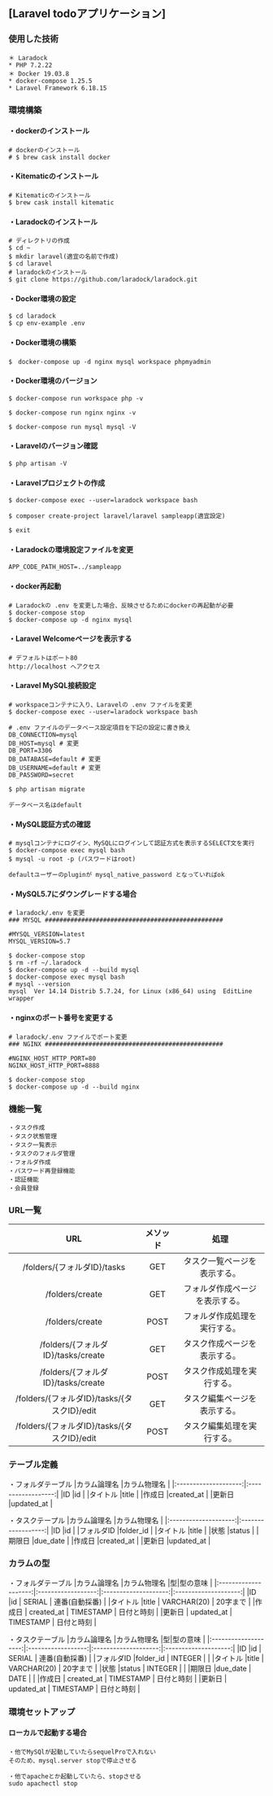 ##  [Laravel todoアプリケーション]

### 使用した技術
```
＊ Laradock
* PHP 7.2.22
＊ Docker 19.03.8
* docker-compose 1.25.5
* Laravel Framework 6.18.15
```

### 環境構築
#### ・dockerのインストール
```
# dockerのインストール
# $ brew cask install docker
```

#### ・Kitematicのインストール
```
# Kitematicのインストール
$ brew cask install kitematic
```

#### ・Laradockのインストール
```
# ディレクトリの作成
$ cd ~
$ mkdir laravel(適宜の名前で作成)
$ cd laravel
# laradockのインストール
$ git clone https://github.com/laradock/laradock.git
```

#### ・Docker環境の設定
```
$ cd laradock
$ cp env-example .env
```

#### ・Docker環境の構築
```
$　docker-compose up -d nginx mysql workspace phpmyadmin
```

#### ・Docker環境のバージョン
```
$ docker-compose run workspace php -v

$ docker-compose run nginx nginx -v

$ docker-compose run mysql mysql -V
```

#### ・Laravelのバージョン確認
```
$ php artisan -V
```

#### ・Laravelプロジェクトの作成
```
$ docker-compose exec --user=laradock workspace bash

$ composer create-project laravel/laravel sampleapp(適宜設定)

$ exit
```

#### ・Laradockの環境設定ファイルを変更
```
APP_CODE_PATH_HOST=../sampleapp
```

#### ・docker再起動
```
# Laradockの .env を変更した場合、反映させるためにdockerの再起動が必要
$ docker-compose stop
$ docker-compose up -d nginx mysql
```

#### ・Laravel Welcomeページを表示する
```
# デフォルトはポート80
http://localhost へアクセス
```

#### ・Laravel MySQL接続設定
```
# workspaceコンテナに入り、Laravelの .env ファイルを変更
$ docker-compose exec --user=laradock workspace bash

# .env ファイルのデータベース設定項目を下記の設定に書き換え
DB_CONNECTION=mysql
DB_HOST=mysql # 変更
DB_PORT=3306
DB_DATABASE=default # 変更
DB_USERNAME=default # 変更
DB_PASSWORD=secret

$ php artisan migrate

データベース名はdefault
```

#### ・MySQL認証方式の確認
```
# mysqlコンテナにログイン、MySQLにログインして認証方式を表示するSELECT文を実行
$ docker-compose exec mysql bash
$ mysql -u root -p (パスワードはroot)

defaultユーザーのpluginが mysql_native_password となっていればok
```

#### ・MySQL5.7にダウングレードする場合
```
# laradock/.env を変更
### MYSQL #################################################

#MYSQL_VERSION=latest
MYSQL_VERSION=5.7

$ docker-compose stop
$ rm -rf ~/.laradock
$ docker-compose up -d --build mysql
$ docker-compose exec mysql bash
# mysql --version
mysql  Ver 14.14 Distrib 5.7.24, for Linux (x86_64) using  EditLine wrapper
```

#### ・nginxのポート番号を変更する
```
# laradock/.env ファイルでポート変更
### NGINX #################################################

#NGINX_HOST_HTTP_PORT=80
NGINX_HOST_HTTP_PORT=8888

$ docker-compose stop
$ docker-compose up -d --build nginx

```

### 機能一覧
```
・タスク作成
・タスク状態管理
・タスク一覧表示
・タスクのフォルダ管理
・フォルダ作成
・パスワード再登録機能
・認証機能
・会員登録
```

### URL一覧
|URL                |メソッド       |処理|
|:--------------------:|:------------------:|:--------------------:|
|/folders/{フォルダID}/tasks	  |GET   |タスク一覧ページを表示する。     |
|/folders/create  |GET  |フォルダ作成ページを表示する。     |
|/folders/create |POST |フォルダ作成処理を実行する。    |
|/folders/{フォルダID}/tasks/create |GET |タスク作成ページを表示する。   |
|/folders/{フォルダID}/tasks/create |POST |タスク作成処理を実行する。    |
|/folders/{フォルダID}/tasks/{タスクID}/edit |GET |タスク編集ページを表示する。   |
|/folders/{フォルダID}/tasks/{タスクID}/edit |POST |タスク編集処理を実行する。   |

### テーブル定義

・フォルダテーブル
|カラム論理名                |カラム物理名       |
|:--------------------:|:------------------:|
|ID  |id     |
|タイトル |title |
|作成日  |created_at  |
|更新日 |updated_at |

・タスクテープル
|カラム論理名                |カラム物理名       |
|:--------------------:|:------------------:|
|ID  |id     |
|フォルダID |folder_id |
|タイトル  |title  |
|状態 |status |
|期限日  |due_date  |
|作成日 |created_at |
|更新日  |updated_at  |

### カラムの型
・フォルダテーブル
|カラム論理名                |カラム物理名       |型|型の意味 |
|:--------------------:|:------------------:|:--------------------:|:--------------------:|
|ID |id | SERIAL | 連番(自動採番) |
|タイトル |title | VARCHAR(20) | 20字まで |
|作成日 | created_at | TIMESTAMP | 日付と時刻 |
|更新日 | updated_at | TIMESTAMP | 日付と時刻 |

・タスクテーブル
|カラム論理名                |カラム物理名       |型|型の意味 |
|:--------------------:|:------------------:|:--------------------:|:--------------------:|
|ID |id | SERIAL | 連番(自動採番) |
|フォルダID |folder_id | INTEGER |  |
|タイトル |title | VARCHAR(20) | 20字まで |
|状態 |status | INTEGER |  |
|期限日 |due_date | DATE |  |
|作成日 | created_at | TIMESTAMP | 日付と時刻 |
|更新日 | updated_at | TIMESTAMP | 日付と時刻 |

### 環境セットアップ

#### ローカルで起動する場合
```
・他でMySQlが起動していたらsequelProで入れない
そのため、mysql.server stopで停止させる

・他でapacheとか起動していたら、stopさせる
sudo apachectl stop

```
